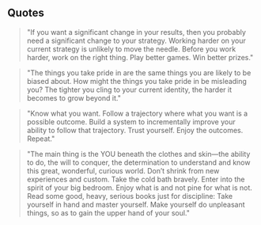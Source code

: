 ## Quotes
> "If you want a significant change in your results, then you probably need a significant change to your strategy. Working harder on your current strategy is unlikely to move the needle.
Before you work harder, work on the right thing.
Play better games. Win better prizes."


>"The things you take pride in are the same things you are likely to be biased about.
How might the things you take pride in be misleading you?
The tighter you cling to your current identity, the harder it becomes to grow beyond it."

> "Know what you want.
Follow a trajectory where what you want is a possible outcome.
Build a system to incrementally improve your ability to follow that trajectory.
Trust yourself.
Enjoy the outcomes.
Repeat."

> "The main thing is the YOU beneath the clothes and skin—the ability to do, the will to conquer, the determination to understand and know this great, wonderful, curious world.
Don’t shrink from new experiences and custom. Take the cold bath bravely. Enter into the spirit of your big bedroom. Enjoy what is and not pine for what is not.
Read some good, heavy, serious books just for discipline: Take yourself in hand and master yourself. Make yourself do unpleasant things, so as to gain the upper hand of your soul."